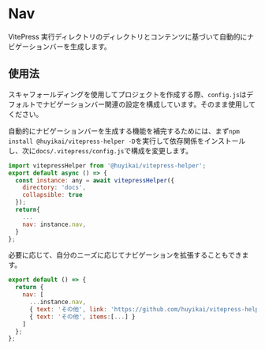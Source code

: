 # Nav

VitePress 実行ディレクトリのディレクトリとコンテンツに基づいて自動的にナビゲーションバーを生成します。

## 使用法

スキャフォールディングを使用してプロジェクトを作成する際、`config.js`はデフォルトでナビゲーションバー関連の設定を構成しています。そのまま使用してください。

自動的にナビゲーションバーを生成する機能を補完するためには、まず`npm install @huyikai/vitepress-helper -D`を実行して依存関係をインストールし、次に`docs/.vitepress/config.js`で構成を変更します。

```js
import vitepressHelper from '@huyikai/vitepress-helper';
export default async () => {
  const instance: any = await vitepressHelper({
    directory: 'docs',
    collapsible: true
  });
  return{
    ...
    nav: instance.nav,
  }
};
```

必要に応じて、自分のニーズに応じてナビゲーションを拡張することもできます。

```js
export default () => {
  return {
    nav: [
      ...instance.nav,
      { text: 'その他', link: 'https://github.com/huyikai/vitepress-helper' },
      { text: 'その他', items:[...] }
    ]
  };
};
```
